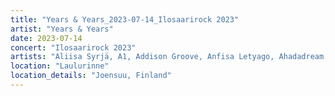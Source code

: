 ```yaml
---
title: "Years & Years_2023-07-14_Ilosaarirock 2023"
artist: "Years & Years"
date: 2023-07-14
concert: "Ilosaarirock 2023"
artists: "Aliisa Syrjä, A1, Addison Groove, Anfisa Letyago, Ahadadream, Belako, Bombay Bicycle Club, AR/CO, Anna Puu, Antti Autio, Aqua, Angel Olsen, 911, Aba Shanti-I"
location: "Laulurinne"
location_details: "Joensuu, Finland"
---
```

